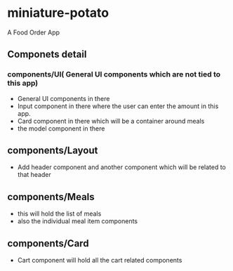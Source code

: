 # miniature-potato

A Food Order App

## Componets detail

### components/UI( General UI components which are not tied to this app)

- General UI components in there
- Input component in there where the user can enter the amount in this app.
- Card component in there which will be a container around meals
- the model component in there

## components/Layout

- Add header component and another component which will be related to that header

## components/Meals

- this will hold the list of meals
- also the individual meal item components

## components/Card

- Cart component will hold all the cart related components
